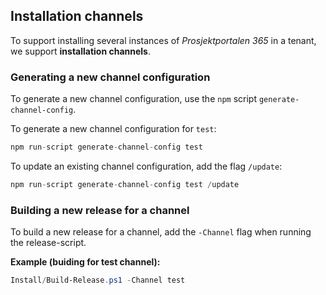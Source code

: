 ## Installation channels

To support installing several instances of _Prosjektportalen 365_ in a tenant, we support **installation channels**.

### Generating a new channel configuration
To generate a new channel configuration, use the `npm` script `generate-channel-config`.

To generate a new channel configuration for `test`:

```javascript
npm run-script generate-channel-config test
```

To update an existing channel configuration, add the flag `/update`:

```javascript
npm run-script generate-channel-config test /update
```

### Building a new release for a channel
To build a new release for a channel, add the `-Channel` flag when running the release-script.

**Example (buiding for test channel):**
```powershell
Install/Build-Release.ps1 -Channel test
```